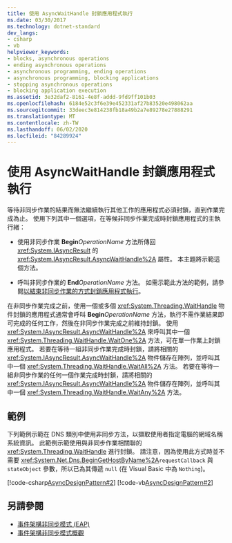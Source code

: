 ```yaml
---
title: 使用 AsyncWaitHandle 封鎖應用程式執行
ms.date: 03/30/2017
ms.technology: dotnet-standard
dev_langs:
- csharp
- vb
helpviewer_keywords:
- blocks, asynchronous operations
- ending asynchronous operations
- asynchronous programming, ending operations
- asynchronous programming, blocking applications
- stopping asynchronous operations
- blocking application execution
ms.assetid: 3e32daf2-8161-4e8f-addd-9fd9ff101b03
ms.openlocfilehash: 6184e52c3f6e39e452331af27b83520e498062aa
ms.sourcegitcommit: 33deec3e814238fb18a49b2a7e89278e27888291
ms.translationtype: MT
ms.contentlocale: zh-TW
ms.lasthandoff: 06/02/2020
ms.locfileid: "84289924"
---
```

# <a name="blocking-application-execution-using-an-asyncwaithandle"></a>使用 AsyncWaitHandle 封鎖應用程式執行
等待非同步作業的結果而無法繼續執行其他工作的應用程式必須封鎖，直到作業完成為止。 使用下列其中一個選項，在等候非同步作業完成時封鎖應用程式的主執行緒：  
  
- 使用非同步作業 **Begin**_OperationName_ 方法所傳回 <xref:System.IAsyncResult> 的 <xref:System.IAsyncResult.AsyncWaitHandle%2A> 屬性。 本主題將示範這個方法。  
  
- 呼叫非同步作業的 **End**_OperationName_ 方法。 如需示範此方法的範例，請參閱[以結束非同步作業的方式封鎖應用程式執行](blocking-application-execution-by-ending-an-async-operation.md)。  
  
 在非同步作業完成之前，使用一個或多個 <xref:System.Threading.WaitHandle> 物件封鎖的應用程式通常會呼叫 **Begin**_OperationName_ 方法，執行不需作業結果即可完成的任何工作，然後在非同步作業完成之前維持封鎖。 使用 <xref:System.IAsyncResult.AsyncWaitHandle%2A> 來呼叫其中一個 <xref:System.Threading.WaitHandle.WaitOne%2A> 方法，可在單一作業上封鎖應用程式。 若要在等待一組非同步作業完成時封鎖，請將相關的 <xref:System.IAsyncResult.AsyncWaitHandle%2A> 物件儲存在陣列，並呼叫其中一個 <xref:System.Threading.WaitHandle.WaitAll%2A> 方法。 若要在等待一組非同步作業的任何一個作業完成時封鎖，請將相關的 <xref:System.IAsyncResult.AsyncWaitHandle%2A> 物件儲存在陣列，並呼叫其中一個 <xref:System.Threading.WaitHandle.WaitAny%2A> 方法。  
  
## <a name="example"></a>範例  
 下列範例示範在 DNS 類別中使用非同步方法，以擷取使用者指定電腦的網域名稱系統資訊。 此範例示範使用與非同步作業相關聯的 <xref:System.Threading.WaitHandle> 進行封鎖。 請注意，因為使用此方式時並不需要 <xref:System.Net.Dns.BeginGetHostByName%2A>`requestCallback` 與`stateObject` 參數，所以已為其傳遞 `null` (在 Visual Basic 中為 `Nothing`)。  
  
 [!code-csharp[AsyncDesignPattern#2](../../../samples/snippets/csharp/VS_Snippets_CLR/AsyncDesignPattern/CS/Async_EndBlockWait.cs#2)]
 [!code-vb[AsyncDesignPattern#2](../../../samples/snippets/visualbasic/VS_Snippets_CLR/AsyncDesignPattern/VB/Async_EndBlockWait.vb#2)]  
  
## <a name="see-also"></a>另請參閱

- [事件架構非同步模式 (EAP)](event-based-asynchronous-pattern-eap.md)
- [事件架構非同步模式概觀](event-based-asynchronous-pattern-overview.md)

